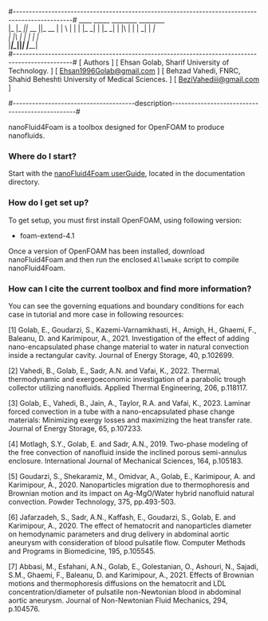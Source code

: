#------------------------------------------------------------------------------------------------#
                          ____  _____  ________  ________  
                         |_   \|_   _||_   __  ||_   __  | 
                           |   \ | |    | |_ \_|  | |_ \_| 
                           | |\ \| |    |  _|     |  _|    
                          _| |_\   |_  _| |_     _| |_     
                         |_____|\____||_____|   |_____|   
#------------------------------------------------------------------------------------------------#
[                                    Authors                                                      ]
[                 Ehsan Golab, Sharif University of Technology.                                  ]
[                           Ehsan1996Golab@gmail.com                                             ]
[                 Behzad Vahedi, FNRC, Shahid Beheshti University of Medical Sciences.           ]
[                           BeziVahediii@gmail.com                                             ]                     


#--------------------------------------description------------------------------------------------#

nanoFluid4Foam is a toolbox designed for OpenFOAM to produce nanofluids.


### Where do I start? ###

Start with the [nanoFluid4Foam userGuide](documentation/nanoFluid4FoamUserGuide), located in the documentation directory.



### How do I get set up? ###

To get setup, you must first install OpenFOAM, using following version:
- foam-extend-4.1

Once a version of OpenFOAM has been installed, download nanoFluid4Foam and then run the enclosed `Allwmake` script to compile nanoFluid4Foam.



### How can I cite the current toolbox and find more information? ###

You can see the governing equations and boundary conditions for each case in tutorial and more case in following resources:

[1] Golab, E., Goudarzi, S., Kazemi-Varnamkhasti, H., Amigh, H., Ghaemi, F., Baleanu, D. and Karimipour, A., 2021. Investigation of the effect of adding nano-encapsulated phase change material to water in natural convection inside a rectangular cavity. Journal of Energy Storage, 40, p.102699.

[2] Vahedi, B., Golab, E., Sadr, A.N. and Vafai, K., 2022. Thermal, thermodynamic and exergoeconomic investigation of a parabolic trough collector utilizing nanofluids. Applied Thermal Engineering, 206, p.118117.

[3] Golab, E., Vahedi, B., Jain, A., Taylor, R.A. and Vafai, K., 2023. Laminar forced convection in a tube with a nano-encapsulated phase change materials: Minimizing exergy losses and maximizing the heat transfer rate. Journal of Energy Storage, 65, p.107233.

[4] Motlagh, S.Y., Golab, E. and Sadr, A.N., 2019. Two-phase modeling of the free convection of nanofluid inside the inclined porous semi-annulus enclosure. International Journal of Mechanical Sciences, 164, p.105183.

[5] Goudarzi, S., Shekaramiz, M., Omidvar, A., Golab, E., Karimipour, A. and Karimipour, A., 2020. Nanoparticles migration due to thermophoresis and Brownian motion and its impact on Ag-MgO/Water hybrid nanofluid natural convection. Powder Technology, 375, pp.493-503.

[6] Jafarzadeh, S., Sadr, A.N., Kaffash, E., Goudarzi, S., Golab, E. and Karimipour, A., 2020. The effect of hematocrit and nanoparticles diameter on hemodynamic parameters and drug delivery in abdominal aortic aneurysm with consideration of blood pulsatile flow. Computer Methods and Programs in Biomedicine, 195, p.105545.

[7] Abbasi, M., Esfahani, A.N., Golab, E., Golestanian, O., Ashouri, N., Sajadi, S.M., Ghaemi, F., Baleanu, D. and Karimipour, A., 2021. Effects of Brownian motions and thermophoresis diffusions on the hematocrit and LDL concentration/diameter of pulsatile non-Newtonian blood in abdominal aortic aneurysm. Journal of Non-Newtonian Fluid Mechanics, 294, p.104576.

